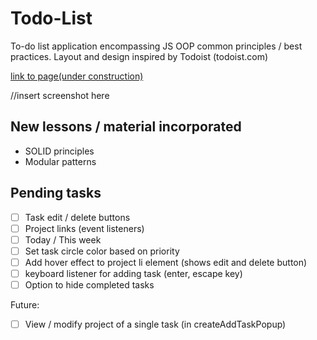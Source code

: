 # Todo-List
To-do list application encompassing JS OOP common principles / best practices. 
Layout and design inspired by Todoist (todoist.com)

<a href="">link to page(under construction)</a>

//insert screenshot here

## New lessons / material incorporated
- SOLID principles
- Modular patterns

## Pending tasks

- [ ] Task edit / delete buttons
- [ ] Project links (event listeners)
- [ ] Today / This week
- [ ] Set task circle color based on priority
- [ ] Add hover effect to project li element (shows edit and delete button)
- [ ] keyboard listener for adding task (enter, escape key)
- [ ] Option to hide completed tasks

Future:
- [ ] View / modify project of a single task (in createAddTaskPopup) 
